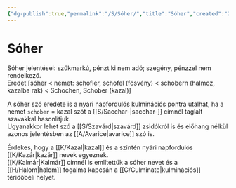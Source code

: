 ```yaml
---
{"dg-publish":true,"permalink":"/S/Sóher/","title":"Sóher","created":"2023-12-08T09:18","updated":"2023-12-08T09:18"}
---
```



# Sóher

Sóher jelentései: szűkmarkú, pénzt ki nem adó; szegény, pénzzel nem rendelkező.  
Eredet \[sóher < német: schofler, schofel (fösvény) < schobern (halmoz, kazalba rak) < Schochen, Schober (kazal)\]  

A sóher szó eredete is a nyári napfordulós kulminációs pontra utalhat, ha a német `schober` = kazal szót a [[S/Sacchar-\|sacchar-]] címnél taglalt szavakkal hasonlítjuk.  
Ugyanakkor lehet szó a [[S/Szavárd\|szavárd]] zsidókról is és előhang nélkül azonos jelentésben az [[A/Avarice\|avarice]] szó is.  

Érdekes, hogy a [[K/Kazal\|kazal]] és a szintén nyári napfordulós [[K/Kazár\|kazár]] nevek egyeznek.  
[[K/Kalmár\|Kalmár]] címnél is említettük a sóher nevet és a [[H/Halom\|halom]] fogalma kapcsán a [[C/Culminate\|kulminációs]] téridőbeli helyet.  